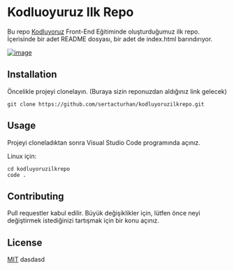 # Kodluoyuruz Ilk Repo
Bu repo [Kodluyoruz](https://Kodluyoruz.org) Front-End Eğitiminde oluşturduğumuz ilk repo. İçerisinde bir adet README dosyası, bir adet de index.html barındırıyor.

[![image](https://r.resimlink.com/Jcr0omwuK2.png)](https://resimlink.com/Jcr0omwuK2)

## Installation

Öncelikle projeyi clonelayın. (Buraya sizin reponuzdan aldığınız link gelecek)
```
git clone https://github.com/sertacturhan/kodluyoruzilkrepo.git
```
## Usage

Projeyi cloneladıktan sonra Visual Studio Code programında açınız.

Linux için:
```
cd kodluyoruzilkrepo
code .
```
## Contributing

Pull requestler kabul edilir. Büyük değişiklikler için, lütfen önce neyi değiştirmek istediğinizi tartışmak için bir konu açınız.
## License

[MIT](https://choosealicense.com/licenses/mit/)
dasdasd